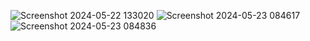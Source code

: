 ![Screenshot 2024-05-22 133020](https://github.com/mmartin46/TaskManager/assets/100044690/60e01a89-49db-4afb-948c-a1b2b4e36196)
![Screenshot 2024-05-23 084617](https://github.com/mmartin46/TaskManager/assets/100044690/ec98107f-b2fa-4e91-9d3c-1aaf0635f9ae)
![Screenshot 2024-05-23 084836](https://github.com/mmartin46/TaskManager/assets/100044690/609c78a8-790d-4e82-8e04-ce2fd49dc0ce)
